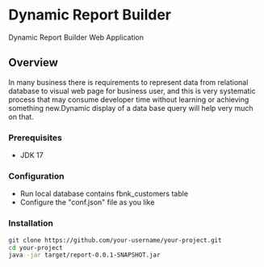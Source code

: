 # Dynamic Report Builder
Dynamic Report Builder Web Application

## Overview
In many business there is requirements to represent data from relational database to visual web page 
for business user, and this is very systematic process that may consume developer time without learning 
or achieving something new.Dynamic display of a data base query will help very much on that.

### Prerequisites
- JDK 17

### Configuration
- Run local database contains fbnk_customers table
- Configure the "conf.json" file as you like

### Installation
   ```bash
   git clone https://github.com/your-username/your-project.git
   cd your-project
   java -jar target/report-0.0.1-SNAPSHOT.jar
